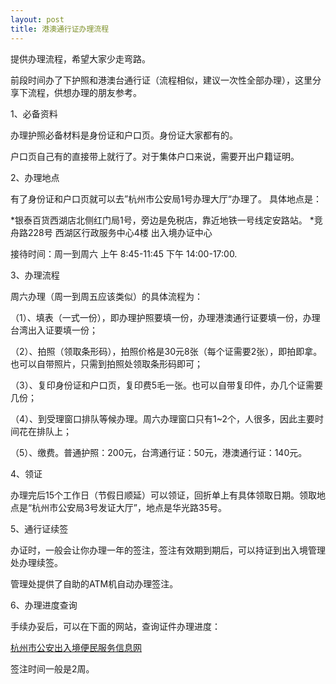 ```yaml
---
layout: post
title: 港澳通行证办理流程
---
```


提供办理流程，希望大家少走弯路。

前段时间办了下护照和港澳台通行证（流程相似，建议一次性全部办理），这里分享下流程，供想办理的朋友参考。

1、必备资料

办理护照必备材料是身份证和户口页。身份证大家都有的。

户口页自己有的直接带上就行了。对于集体户口来说，需要开出户籍证明。

2、办理地点

有了身份证和户口页就可以去”杭州市公安局1号办理大厅“办理了。
具体地点是：

*银泰百货西湖店北侧红门局1号，旁边是免税店，靠近地铁一号线定安路站。
*竞舟路228号 西湖区行政服务中心4楼 出入境办证中心

接待时间：周一到周六 上午 8:45-11:45 下午 14:00-17:00.

3、办理流程

周六办理（周一到周五应该类似）的具体流程为：

（1）、填表（一式一份），即办理护照要填一份，办理港澳通行证要填一份，办理台湾出入证要填一份；

（2）、拍照（领取条形码），拍照价格是30元8张（每个证需要2张），即拍即拿。也可以自带照片，只需到拍照处领取条形码即可；

（3）、复印身份证和户口页，复印费5毛一张。也可以自带复印件，办几个证需要几份；

（4）、到受理窗口排队等候办理。周六办理窗口只有1~2个，人很多，因此主要时间花在排队上；

（5）、缴费。普通护照：200元，台湾通行证：50元，港澳通行证：140元。

4、领证

办理完后15个工作日（节假日顺延）可以领证，回折单上有具体领取日期。领取地点是“杭州市公安局3号发证大厅”，地点是华光路35号。


5、通行证续签

办证时，一般会让你办理一年的签注，签注有效期到期后，可以持证到出入境管理处办理续签。

管理处提供了自助的ATM机自动办理签注。

6、办理进度查询

手续办妥后，可以在下面的网站，查询证件办理进度：

[杭州市公安出入境便民服务信息网](http://www.zjsgat.gov.cn:8080/was/portals/webSend/crj.jsp) 

签注时间一般是2周。
